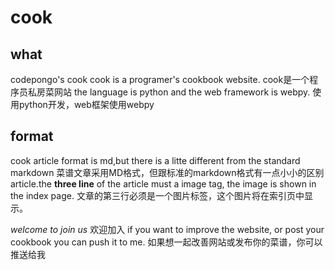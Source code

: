 cook
====

## what ##
codepongo's cook
cook is a programer's cookbook website.
cook是一个程序员私房菜网站
the language is python and the web framework is webpy.
使用python开发，web框架使用webpy
## format ##
cook article format is md,but there is a litte different from the standard markdown
菜谱文章采用MD格式，但跟标准的markdown格式有一点小小的区别
article.the **three line** of the article must a image tag, the image is shown in the index
page.
文章的第三行必须是一个图片标签，这个图片将在索引页中显示。



*welcome to join us*
欢迎加入
if you  want to improve the website, or post your cookbook you can push it to me.
如果想一起改善网站或发布你的菜谱，你可以推送给我

